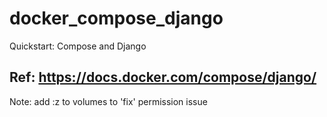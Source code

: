 # docker_compose_django
Quickstart: Compose and Django 

## Ref: https://docs.docker.com/compose/django/ ##

Note: add :z to volumes to 'fix' permission issue
